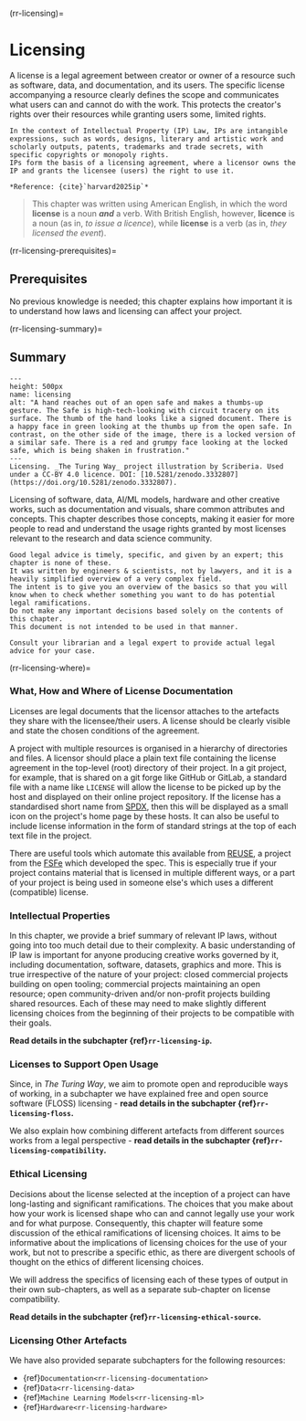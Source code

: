 (rr-licensing)=
# Licensing

A license is a legal agreement between creator or owner of a resource such as software, data, and documentation, and its users.
The specific license accompanying a resource clearly defines the scope and communicates what users can and cannot do with the work.
This protects the creator's rights over their resources while granting users some, limited rights.

```{note}
In the context of Intellectual Property (IP) Law, IPs are intangible expressions, such as words, designs, literary and artistic work and scholarly outputs, patents, trademarks and trade secrets, with specific copyrights or monopoly rights.
IPs form the basis of a licensing agreement, where a licensor owns the IP and grants the licensee (users) the right to use it. 

*Reference: {cite}`harvard2025ip`*
```

> This chapter was written using American English, in which the word **license** is a noun **_and_** a verb.
> With British English, however, **licence** is a noun (as in, _to issue a licence_), while **license** is a verb (as in, _they licensed the event_).

(rr-licensing-prerequisites)=
## Prerequisites

No previous knowledge is needed; this chapter explains how important it is to understand how laws and licensing can affect your project.

(rr-licensing-summary)=
## Summary

```{figure} ../../figures/licensing.*
---
height: 500px
name: licensing
alt: "A hand reaches out of an open safe and makes a thumbs-up gesture. The Safe is high-tech-looking with circuit tracery on its surface. The thumb of the hand looks like a signed document. There is a happy face in green looking at the thumbs up from the open safe. In contrast, on the other side of the image, there is a locked version of a similar safe. There is a red and grumpy face looking at the locked safe, which is being shaken in frustration."
---
Licensing. _The Turing Way_ project illustration by Scriberia. Used under a CC-BY 4.0 licence. DOI: [10.5281/zenodo.3332807](https://doi.org/10.5281/zenodo.3332807).
```

Licensing of software, data, AI/ML models, hardware and other creative works, such as documentation and visuals, share common attributes and concepts.
This chapter describes those concepts, making it easier for more people to read and understand the usage rights granted by most licenses relevant to the research and data science community.

```{caution}
Good legal advice is timely, specific, and given by an expert; this chapter is none of these.
It was written by engineers & scientists, not by lawyers, and it is a heavily simplified overview of a very complex field.
The intent is to give you an overview of the basics so that you will know when to check whether something you want to do has potential legal ramifications.
Do not make any important decisions based solely on the contents of this chapter.
This document is not intended to be used in that manner.

Consult your librarian and a legal expert to provide actual legal advice for your case.
```

(rr-licensing-where)=
### What, How and Where of License Documentation

Licenses are legal documents that the licensor attaches to the artefacts they share with the licensee/their users.
A license should be clearly visible and state the chosen conditions of the agreement.

A project with multiple resources is organised in a hierarchy of directories and files. 
A licensor should place a plain text file containing the license agreement in the top-level (root) directory of their project.
In a git project, for example, that is shared on a git forge like GitHub or GitLab, a standard file with a name like `LICENSE` will allow the license to be picked up by the host and displayed on their online project repository.
If the license has a standardised short name from [SPDX](https://spdx.org/licenses/), then this will be displayed as a small icon on the project's home page by these hosts.
It can also be useful to include license information in the form of standard strings at the top of each text file in the project.

There are useful tools which automate this available from [REUSE](https://reuse.software/), a project from the [FSFe](https://fsfe.org/) which developed the spec.
This is especially true if your project contains material that is licensed in multiple different ways, or a part of your project is being used in someone else's which uses a different (compatible) license.

### Intellectual Properties

In this chapter, we provide a brief summary of relevant IP laws, without going into too much detail due to their complexity.
A basic understanding of IP law is important for anyone producing creative works governed by it, including documentation, software, datasets, graphics and more.
This is true irrespective of the nature of your project: closed commercial projects building on open tooling; commercial projects maintaining an open resource; open community-driven and/or non-profit projects building shared resources.
Each of these may need to make slightly different licensing choices from the beginning of their projects to be compatible with their goals.

**Read details in the subchapter {ref}`rr-licensing-ip`.**

### Licenses to Support Open Usage

Since, in *The Turing Way*, we aim to promote open and reproducible ways of working, in a subchapter we have explained free and open source software (FLOSS) licensing - **read details in the subchapter {ref}`rr-licensing-floss`.**

We also explain how combining different artefacts from different sources works from a legal perspective  - **read details in the subchapter {ref}`rr-licensing-compatibility`.**

### Ethical Licensing

Decisions about the license selected at the inception of a project can have long-lasting and significant ramifications.
The choices that you make about how your work is licensed shape who can and cannot legally use your work and for what purpose.
Consequently, this chapter will feature some discussion of the ethical ramifications of licensing choices.
It aims to be informative about the implications of licensing choices for the use of your work, but not to prescribe a specific ethic, as there are divergent schools of thought on the ethics of different licensing choices.

We will address the specifics of licensing each of these types of output in their own sub-chapters, as well as a separate sub-chapter on license compatibility.

**Read details in the subchapter {ref}`rr-licensing-ethical-source`.**

### Licensing Other Artefacts

We have also provided separate subchapters for the following resources:

- {ref}`Documentation<rr-licensing-documentation>`
- {ref}`Data<rr-licensing-data>`
- {ref}`Machine Learning Models<rr-licensing-ml>`
- {ref}`Hardware<rr-licensing-hardware>`
